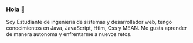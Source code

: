 ### Hola  👋

Soy Estudiante de ingeniería de sistemas y desarrollador web, tengo conocimientos en Java, JavaScript, Htlm, Css y MEAN.
Me gusta aprender de manera autonoma y enfrentarme a nuevos retos.


